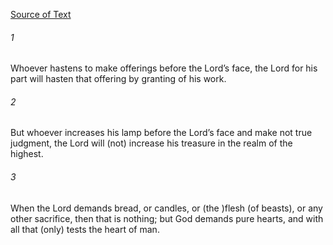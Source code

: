 [Source of Text](https://github.com/scrollmapper/bible_databases_deuterocanonical)

###### 1
Whoever hastens to make offerings before the Lord’s face, the Lord for his part will hasten that offering by granting of his work.

###### 2
But whoever increases his lamp before the Lord’s face and make not true judgment, the Lord will (not) increase his treasure in the realm of the highest.

###### 3
When the Lord demands bread, or candles, or (the )flesh (of beasts), or any other sacrifice, then that is nothing; but God demands pure hearts, and with all that (only) tests the heart of man.